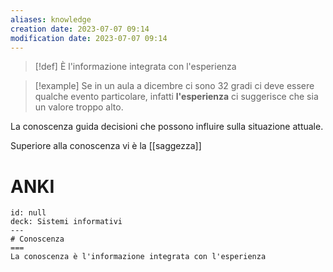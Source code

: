```yaml
---
aliases: knowledge
creation date: 2023-07-07 09:14
modification date: 2023-07-07 09:14
---
```

>[!def]
>È l'informazione integrata con l'esperienza


>[!example]
>Se in un aula a dicembre ci sono 32 gradi ci deve essere qualche evento particolare, infatti **l'esperienza** ci suggerisce che sia un valore troppo alto.


La conoscenza guida decisioni che possono influire sulla situazione attuale.

Superiore alla conoscenza vi è la [[saggezza]]

# ANKI

```anki
id: null
deck: Sistemi informativi
---
# Conoscenza
===
La conoscenza è l'informazione integrata con l'esperienza
```
